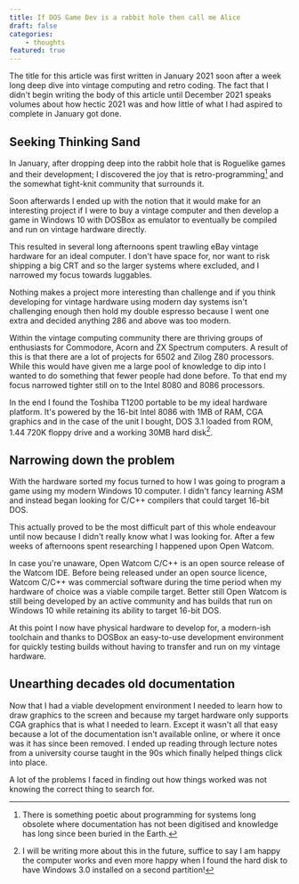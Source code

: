 ```yaml
---
title: If DOS Game Dev is a rabbit hole then call me Alice
draft: false
categories:
    - thoughts
featured: true
---
```


The title for this article was first written in January 2021 soon after a week long deep dive into vintage computing and retro coding. The fact that I didn't begin writing the body of this article until December 2021 speaks volumes about how hectic 2021 was and how little of what I had aspired to complete in January got done.

## Seeking Thinking Sand

In January, after dropping deep into the rabbit hole that is Roguelike games and their development; I discovered the joy that is retro-programming[^1] and the somewhat tight-knit community that surrounds it.

Soon afterwards I ended up with the notion that it would make for an interesting project if I were to buy a vintage computer and then develop a game in Windows 10 with DOSBox as emulator to eventually be compiled and run on vintage hardware directly.

This resulted in several long afternoons spent trawling eBay vintage hardware for an ideal computer. I don't have space for, nor want to risk shipping a big CRT and so the larger systems where excluded, and I narrowed my focus towards luggables. 

Nothing makes a project more interesting than challenge and if you think developing for vintage hardware using modern day systems isn't challenging enough then hold my double espresso because I went one extra and decided anything 286 and above was too modern.

Within the vintage computing community there are thriving groups of enthusiasts for Commodore, Acorn and ZX Spectrum computers. A result of this is that there are a lot of projects for 6502 and Zilog Z80 processors. While this would have given me a large pool of knowledge to dip into I wanted to do something that fewer people had done before. To that end my focus narrowed tighter still on to the Intel 8080 and 8086 processors.

In the end I found the Toshiba T1200 portable to be my ideal hardware platform. It's powered by the 16-bit Intel 8086 with 1MB of RAM, CGA graphics and in the case of the unit I bought, DOS 3.1 loaded from ROM, 1.44 720K floppy drive and a working 30MB hard disk[^2].

## Narrowing down the problem

With the hardware sorted my focus turned to how I was going to program a game using my modern Windows 10 computer. I didn't fancy learning ASM and instead began looking for C/C++ compilers that could target 16-bit DOS.

This actually proved to be the most difficult part of this whole endeavour until now because I didn't really know what I was looking for. After a few weeks of afternoons spent researching I happened upon Open Watcom. 

In case you're unaware, Open Watcom C/C++ is an open source release of the Watcom IDE. Before being released under an open source licence, Watcom C/C++ was commercial software during the time period when my hardware of choice was a viable compile target. Better still Open Watcom is still being developed by an active community and has builds that run on Windows 10 while retaining its ability to target 16-bit DOS.

At this point I now have physical hardware to develop for, a modern-ish toolchain and thanks to DOSBox an easy-to-use development environment for quickly testing builds without having to transfer and run on my vintage hardware.

## Unearthing decades old documentation

Now that I had a viable development environment I needed to learn how to draw graphics to the screen and because my target hardware only supports CGA graphics that is what I needed to learn. Except it wasn't all that easy because a lot of the documentation isn't available online, or where it once was it has since been removed. I ended up reading through lecture notes from a university course taught in the 90s which finally helped things click into place.

A lot of the problems I faced in finding out how things worked was not knowing the correct thing to search for.

[^1]: There is something poetic about programming for systems long obsolete where documentation has not been digitised and knowledge has long since been buried in the Earth.

[^2]: I will be writing more about this in the future, suffice to say I am happy the computer works and even more happy when I found the hard disk to have Windows 3.0 installed on a second partition!